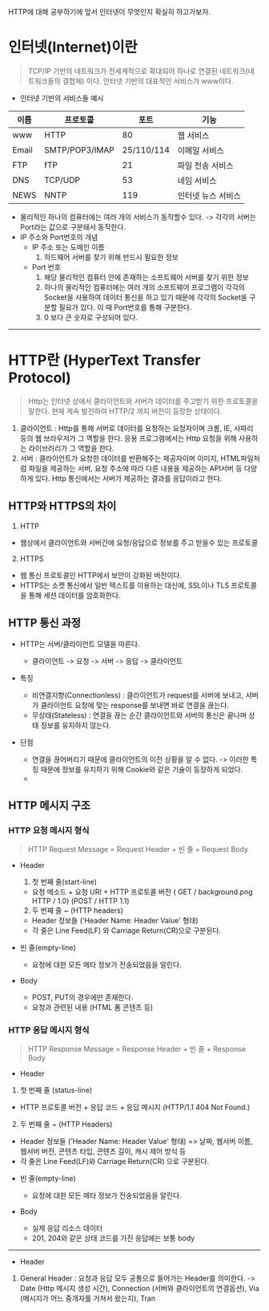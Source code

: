 HTTP에 대해 공부하기에 앞서 인터넷이 무엇인지 확실히 하고가보자.
# 인터넷(Internet)이란
> TCP/IP 기반의 네트워크가 전세계적으로 확대되어 하나로 연결된 네트워크(네트워크들의 결합체) 이다.
> 인터넷 기반의 대표적인 서비스가 www이다.
 - 인터넷 기반의 서비스들 예시
 
|이름|프로토콜|포트|기능|
|------|---|---|---|
|www|HTTP|80|웹 서비스|
|Email|SMTP/POP3/IMAP|25/110/114|이메일 서비스|
|FTP|fTP|21|파일 전송 서비스|
|DNS|TCP/UDP|53|네임 서비스|
|NEWS|NNTP|119|인터넷 뉴스 서비스|

- 물리적인 하나의 컴퓨터에는 여러 개의 서비스가 동작할수 있다.
  -> 각각의 서버는 Port라는 값으로 구분돼서 동작한다.
- IP 주소와 Port번호의 개념
  * IP 주소 또는 도메인 이름
      1. 하드웨어 서버를 찾기 위해 반드시 필요한 정보
  * Port 번호
      1. 해당 물리적인 컴퓨터 안에 존재하는 소프트웨어 서버를 찾기 위한 정보
      2. 하나의 물리적인 컴퓨터에는 여러 개의 소프트웨어 프로그램이 각각의 Socket을 사용하여 데이터 통신을 하고 있기 때문에 각각의 Socket을 구분할 필요가 있다. 이 때 Port번호를 통해 구분한다.
      3. 0 보다 큰 숫자로 구성되어 있다.
      
-----------

# HTTP란 (HyperText Transfer Protocol)
> Http는 인터넷 상에서 클라이언트와 서버가 데이터를 주고받기 위한 프로토콜을 말한다.
> 현재 계속 발전하여 HTTP/2 까지 버전이 등장한 상태이다.

1. 클라이언트
  : Http를 통해 서버로 데이터를 요청하는 요청자이며 크롬, IE, 사파리 등의 웹 브라우저가 그 역할을 한다.
  응용 프로그램에서는 Http 요청을 위해 사용하는 라이브러리가 그 역할을 한다.
2. 서버
  : 클라이언트가 요청한 데이터를 반환해주는 제공자이며 이미지, HTML파일처럼 파일을 제공하는 서버,
  요청 주소에 따라 다른 내용을 제공하는 API서버 등 다양하게 있다. Http 통신에서는 서버가 제공하는 결과를 응답이라고 한다.
  
## HTTP와 HTTPS의 차이
1. HTTP
  - 웹상에서 클라이언트와 서버간에 요청/응답으로 정보를 주고 받을수 있는 프로토콜

2. HTTPS
  - 웹 통신 프로토콜인 HTTP에서 보안이 강화된 버전이다.
  - HTTPS는 소켓 통신에서 일반 텍스트를 이용하는 대신에, SSL이나 TLS 프로토콜을 통해 세션 데이터를 암호화한다.


## HTTP 통신 과정
* HTTP는 서버/클라이언트 모델을 따른다.
  - 클라이언트 -> 요청 -> 서버 -> 응답 -> 클라이언트
  
* 특징
  - 비연결지향(Connectionless) : 클라이언트가 request를 서버에 보내고, 서버가 클라이언트 요청에 맞는 response를 보내면 바로 연결을 끊는다.
  - 무상태(Stateless) : 연결을 끊는 순간 클라이언트와 서버의 통신은 끝나며 상태 정보를 유지하지 않는다.

* 단점
  - 연결을 끊어버리기 때문에 클라이언트의 이전 상황을 알 수 없다. -> 이러한 특징 때문에 정보를 유지하기 위해 Cookie와 같은 기술이 등장하게 되었다.
  - 
  
## HTTP 메시지 구조

### HTTP 요청 메시지 형식
> HTTP Request Message = Request Header + 빈 줄 + Request Body
* Header
  1. 첫 번째 줄(start-line)
    - 요청 메소드 + 요청 URI + HTTP 프로토콜 버전 ( GET / background.png HTTP / 1.0) (POST / HTTP 1.1)
  2. 두 번째 줄 ~ (HTTP headers)
    - Header 정보들 ('Header Name: Header Value' 형태)
    - 각 줄은 Line Feed(LF) 와 Carriage Return(CR)으로 구분된다.
 
 * 빈 줄(empty-line)
   - 요청에 대한 모든 메타 정보가 전송되었음을 알린다.

 * Body
   - POST, PUT의 경우에만 존재한다.
   - 요청과 관련된 내용 (HTML 폼 콘텐츠 등) 

### HTTP 응답 메시지 형식
> HTTP Response Message = Response Header + 빈 줄 + Response Body

* Header
 1. 첫 번째 줄 (status-line)
   - HTTP 프로토콜 버전 + 응답 코드 + 응답 메시지 (HTTP/1.1 404 Not Found.)
 2. 두 번째 줄 ~ (HTTP Headers)
   - Header 정보들 ('Header Name: Header Value' 형태) => 날짜, 웹서버 이름, 웹서버 버전, 콘텐츠 타입, 콘텐츠 길이, 캐시 제어 방식 등
   - 각 줄은 Line Feed(LF)와 Carriage Return(CR) 으로 구분된다.

 * 빈 줄(empty-line)
   - 요청에 대한 모든 메타 정보가 전송되었음을 알린다.

 * Body
   - 실제 응답 리소스 데이터
   - 201, 204와 같은 상태 코드를 가진 응답에는 보통 body


------

* Header
1. General Header : 요청과 응답 모두 공통으로 들어가는 Header를 의미한다.
  -> Date (Http 메시지 생성 시간), Connection (서버와 클라이언트의 연결옵션), Via (메시지가 어느 중개자를 거쳐서 왔는지),
     Tran
